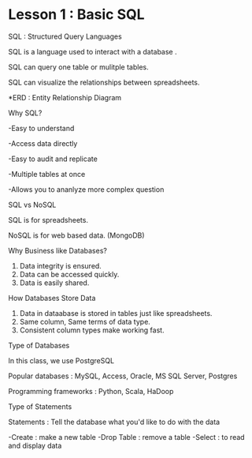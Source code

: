# Lesson 1 : Basic SQL

SQL : Structured Query Languages

SQL is a language used to interact with a database .

SQL can query one table or mulitple tables.

SQL can visualize the relationships between spreadsheets.

*ERD : Entity Relationship Diagram

Why SQL?

-Easy to understand

-Access data directly

-Easy to audit and replicate

-Multiple tables at once

-Allows you to ananlyze more complex question


SQL vs NoSQL

SQL is for spreadsheets.

NoSQL is for web based data. (MongoDB)

Why Business like Databases?
1. Data integrity is ensured.
2. Data can be accessed quickly.
3. Data is easily shared.

How Databases Store Data
1. Data in dataabase is stored in tables just like spreadsheets.
2. Same column, Same terms of data type.
3. Consistent column types make working fast.


Type of Databases

In this class, we use PostgreSQL

Popular databases : MySQL, Access, Oracle, MS SQL Server, Postgres

Programming frameworks : Python, Scala, HaDoop


Type of Statements

Statements : Tell the database what you'd like to do with the data

-Create : make a new table
-Drop Table : remove a table
-Select : to read and display data
